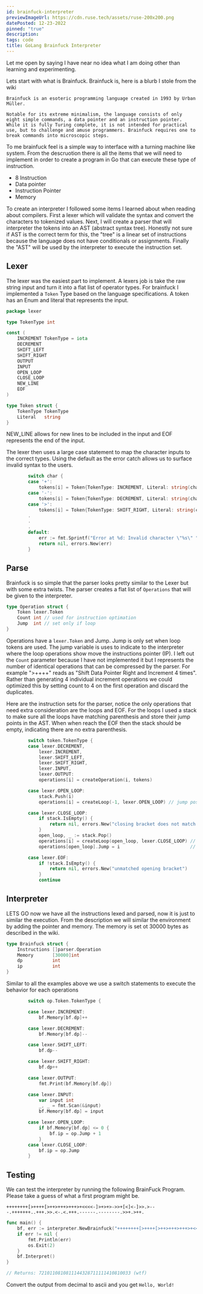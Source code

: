 ```yaml
---
id: brainfuck-interpreter
previewImageUrl: https://cdn.ruse.tech/assets/ruse-200x200.png
datePosted: 12-23-2022
pinned: "true"
description:
tags: code
title: GoLang Brainfuck Interpreter
---
```


Let me open by saying I have near no idea what I am doing other than learning and experimenting.

Lets start with what is Brainfuck. Brainfuck is, here is a blurb I stole from the wiki

```
Brainfuck is an esoteric programming language created in 1993 by Urban Müller.

Notable for its extreme minimalism, the language consists of only eight simple commands, a data pointer and an instruction pointer. While it is fully Turing complete, it is not intended for practical use, but to challenge and amuse programmers. Brainfuck requires one to break commands into microscopic steps.
```

To me brainfuck feel is a simple way to interface with a turning machine like system. From the descruotion there is all the items that we will need to implement in order to create a program in Go that can execute these type of instruction.

- 8 Instruction
- Data pointer
- Instruction Pointer
- Memory

To create an interpreter I followed some items I learned about when reading about compilers. First a lexer which will validate the syntax and convert the characters to tokenized values. Next, I will create a parser that will interpreter the tokens into an AST (abstract syntax tree). Honestly not sure if AST is the correct term for this, the "tree" is a linear set of instructions because the language does not have conditionals or assignments. Finally the "AST" will be used by the interpreter to execute the instruction set.

## Lexer

The lexer was the easiest part to implement. A lexers job is take the raw string input and turn it into a flat list of operator types. For brainfuck I implemented a `Token` Type based on the language specifications. A token has an Enum and literal that represents the input.

```go
package lexer

type TokenType int

const (
	INCREMENT TokenType = iota
	DECREMENT
	SHIFT_LEFT
	SHIFT_RIGHT
	OUTPUT
	INPUT
	OPEN_LOOP
	CLOSE_LOOP
	NEW_LINE
	EOF
)

type Token struct {
	TokenType TokenType
	Literal   string
}
```

NEW_LINE allows for new lines to be included in the input and EOF represents the end of the input.

The lexer then uses a large case statement to map the character inputs to the correct types. Using the default as the error catch allows us to surface invalid syntax to the users.

```go
		switch char {
		case '+':
			tokens[i] = Token{TokenType: INCREMENT, Literal: string(char)}
		case '-':
			tokens[i] = Token{TokenType: DECREMENT, Literal: string(char)}
		case '>':
			tokens[i] = Token{TokenType: SHIFT_RIGHT, Literal: string(char)}
        .
        .
        .
		default:
			err := fmt.Sprintf("Error at %d: Invalid character \"%s\" ", i, string(char))
			return nil, errors.New(err)
		}
```

## Parse

Brainfuck is so simple that the parser looks pretty similar to the Lexer but with some extra twists. The parser creates a flat list of `Operations` that will be given to the interpreter.

```go
type Operation struct {
	Token lexer.Token
	Count int // used for instruction optimation
	Jump  int // set only if loop
}
```

Operations have a `lexer.Token` and Jump. Jump is only set when loop tokens are used. The jump variable is uses to indicate to the interpreter where the loop operations show move the instructions pointer (IP). I left out the `Count` parameter because I have not implemented it but I represents the number of identical operations that can be compressed by the parser. For example ">++++" reads as "Shift Data Pointer Right and Increment 4 times". Rather than generating 4 individual increment operations we could optimized this by setting count to 4 on the first operation and discard the duplicates.

Here are the instruction sets for the parser, notice the only operations that need extra consideration are the loops and EOF. For the loops I used a stack to make sure all the loops have matching parenthesis and store their jump points in the AST. When when reach the EOF then the stack should be empty, indicating there are no extra parenthesis.

```go
		switch token.TokenType {
		case lexer.DECREMENT,
			lexer.INCREMENT,
			lexer.SHIFT_LEFT,
			lexer.SHIFT_RIGHT,
			lexer.INPUT,
			lexer.OUTPUT:
			operations[i] = createOperation(i, tokens)

		case lexer.OPEN_LOOP:
			stack.Push(i)
			operations[i] = createLoop(-1, lexer.OPEN_LOOP) // jump position is unknown for now

		case lexer.CLOSE_LOOP:
			if stack.IsEmpty() {
				return nil, errors.New("closing bracket does not match any opening bracket")
			}
			open_loop, _ := stack.Pop()
			operations[i] = createLoop(open_loop, lexer.CLOSE_LOOP) // send end loop jump
			operations[open_loop].Jump = i                          // set the open loop jmp to end

		case lexer.EOF:
			if !stack.IsEmpty() {
				return nil, errors.New("unmatched opening bracket")
			}
			continue
```

## Interpreter

LETS GO now we have all the instructions lexed and parsed, now it is just to similar the execution. From the description we will similar the environment by adding the pointer and memory. The memory is set ot 30000 bytes as described in the wiki.

```go
type Brainfuck struct {
	Instructions []parser.Operation
	Memory       [30000]int
	dp           int
	ip           int
}
```

Similar to all the examples above we use a switch statements to execute the behavior for each operations

```go
		switch op.Token.TokenType {

		case lexer.INCREMENT:
			bf.Memory[bf.dp]++

		case lexer.DECREMENT:
			bf.Memory[bf.dp]--

		case lexer.SHIFT_LEFT:
			bf.dp--

		case lexer.SHIFT_RIGHT:
			bf.dp++

		case lexer.OUTPUT:
			fmt.Print(bf.Memory[bf.dp])

		case lexer.INPUT:
			var input int
			_, _ = fmt.Scan(&input)
			bf.Memory[bf.dp] = input

		case lexer.OPEN_LOOP:
			if bf.Memory[bf.dp] <= 0 {
				bf.ip = op.Jump + 1
			}
		case lexer.CLOSE_LOOP:
			bf.ip = op.Jump
		}
```

## Testing

We can test the interpreter by running the following BrainFuck Program. Please take a guess of what a first program might be.

```brainfuck
++++++++[>++++[>++>+++>+++>+<<<<-]>+>+>->>+[<]<-]>>.>---.+++++++..+++.>>.<-.<.+++.------.--------.>>+.>++.
```

```go
func main() {
	bf, err := interpreter.NewBrainfuck("++++++++[>++++[>++>+++>+++>+<<<<-]>+>+>->>+[<]<-]>>.>---.+++++++..+++.>>.<-.<.+++.------.--------.>>+.>++.")
	if err != nil {
		fmt.Println(err)
		os.Exit(2)
	}
	bf.Interpret()
}

// Returns: 7210110810811144328711111410810033 (wtf)
```

Convert the output from decimal to ascii and you get `Hello, World!`
